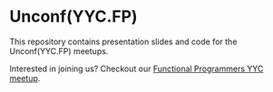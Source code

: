 # Unconf(YYC.FP)

This repository contains presentation slides and code for the Unconf(YYC.FP) meetups.

Interested in joining us? Checkout our [Functional Programmers YYC meetup](https://www.meetup.com/Functional-Programmers-YYC/).
